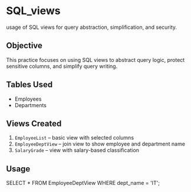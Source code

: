 # SQL_views
 usage of SQL views for query abstraction, simplification, and security.


##  Objective
This practice focuses on using SQL views to abstract query logic, protect sensitive columns, and simplify query writing.

##  Tables Used
- Employees
- Departments

##  Views Created
1. `EmployeeList` – basic view with selected columns
2. `EmployeeDeptView` – join view to show employee and department name
3. `SalaryGrade` – view with salary-based classification

## Usage
SELECT * FROM EmployeeDeptView WHERE dept_name = 'IT';
